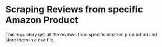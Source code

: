 # Scraping Reviews from specific Amazon Product
This repository get all the reviews from specific amazon product url and store them in a csv file.
 
